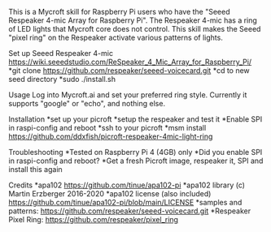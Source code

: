 This is a Mycroft skill for Raspberry Pi users who have the "Seeed Respeaker 4-mic Array for Raspberry Pi". The Respeaker 4-mic has a ring of LED lights that Mycroft core does not control. This skill makes the Seeed "pixel ring" on the Respeaker activate various patterns of lights.

Set up Seeed Respeaker 4-mic
https://wiki.seeedstudio.com/ReSpeaker_4_Mic_Array_for_Raspberry_Pi/
*git clone https://github.com/respeaker/seeed-voicecard.git
*cd to new seed directory
*sudo ./install.sh

Usage
Log into Mycroft.ai and set your preferred ring style. Currently it supports "google" or "echo", and nothing else.

Installation
*set up your picroft
*setup the respeaker and test it
*Enable SPI in raspi-config and reboot
*ssh to your picroft
*msm install https://github.com/ddxfish/picroft-respeaker-4mic-light-ring

Troubleshooting
*Tested on Raspberry Pi 4 (4GB) only
*Did you enable SPI in raspi-config and reboot?
*Get a fresh Picroft image, respeaker it, SPI and install this again

Credits
*apa102 https://github.com/tinue/apa102-pi
*apa102 library (c) Martin Erzberger 2016-2020
*apa102 license (also included) https://github.com/tinue/apa102-pi/blob/main/LICENSE
*samples and patterns: https://github.com/respeaker/seeed-voicecard.git
*Respeaker Pixel Ring: https://github.com/respeaker/pixel_ring
